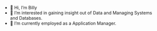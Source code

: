 - 👋 Hi, I’m Billy
- 👀 I’m interested in gaining insight out of Data and Managing Systems and Databases.
- 🌱 I’m currently employed as a Application Manager.

<!---
asporoc/asporoc is a ✨ special ✨ repository because its `README.md` (this file) appears on your GitHub profile.
You can click the Preview link to take a look at your changes.
--->
